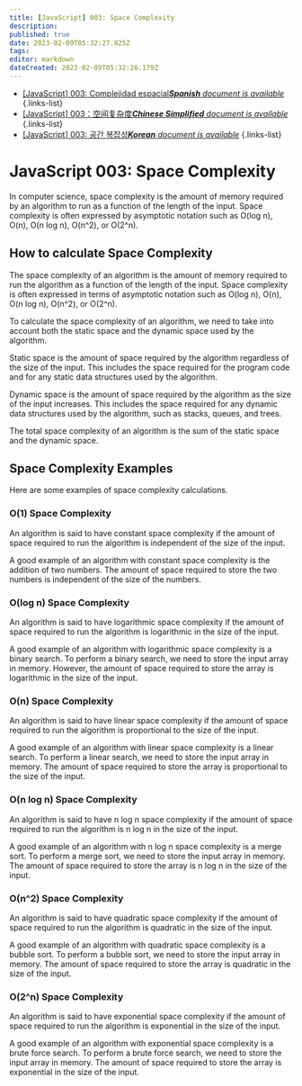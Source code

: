 ```yaml
---
title: [JavaScript] 003: Space Complexity
description: 
published: true
date: 2023-02-09T05:32:27.825Z
tags: 
editor: markdown
dateCreated: 2023-02-09T05:32:26.179Z
---
```


- [[JavaScript] 003: Complejidad espacial***Spanish** document is available*](/es/Knowledge-base/Algorithm/javascript-003-space-complexity)
{.links-list}
- [[JavaScript] 003：空间复杂度***Chinese Simplified** document is available*](/zh/Knowledge-base/Algorithm/javascript-003-space-complexity)
{.links-list}
- [[JavaScript] 003: 공간 복잡성***Korean** document is available*](/ko/Knowledge-base/Algorithm/javascript-003-space-complexity)
{.links-list}


# JavaScript 003: Space Complexity

In computer science, space complexity is the amount of memory required by an algorithm to run as a function of the length of the input. Space complexity is often expressed by asymptotic notation such as O(log n), O(n), O(n log n), O(n^2), or O(2^n).

## How to calculate Space Complexity

The space complexity of an algorithm is the amount of memory required to run the algorithm as a function of the length of the input. Space complexity is often expressed in terms of asymptotic notation such as O(log n), O(n), O(n log n), O(n^2), or O(2^n).

To calculate the space complexity of an algorithm, we need to take into account both the static space and the dynamic space used by the algorithm.

Static space is the amount of space required by the algorithm regardless of the size of the input. This includes the space required for the program code and for any static data structures used by the algorithm.

Dynamic space is the amount of space required by the algorithm as the size of the input increases. This includes the space required for any dynamic data structures used by the algorithm, such as stacks, queues, and trees.

The total space complexity of an algorithm is the sum of the static space and the dynamic space.

## Space Complexity Examples

Here are some examples of space complexity calculations.

### O(1) Space Complexity

An algorithm is said to have constant space complexity if the amount of space required to run the algorithm is independent of the size of the input.

A good example of an algorithm with constant space complexity is the addition of two numbers. The amount of space required to store the two numbers is independent of the size of the numbers.

### O(log n) Space Complexity

An algorithm is said to have logarithmic space complexity if the amount of space required to run the algorithm is logarithmic in the size of the input.

A good example of an algorithm with logarithmic space complexity is a binary search. To perform a binary search, we need to store the input array in memory. However, the amount of space required to store the array is logarithmic in the size of the input.

### O(n) Space Complexity

An algorithm is said to have linear space complexity if the amount of space required to run the algorithm is proportional to the size of the input.

A good example of an algorithm with linear space complexity is a linear search. To perform a linear search, we need to store the input array in memory. The amount of space required to store the array is proportional to the size of the input.

### O(n log n) Space Complexity

An algorithm is said to have n log n space complexity if the amount of space required to run the algorithm is n log n in the size of the input.

A good example of an algorithm with n log n space complexity is a merge sort. To perform a merge sort, we need to store the input array in memory. The amount of space required to store the array is n log n in the size of the input.

### O(n^2) Space Complexity

An algorithm is said to have quadratic space complexity if the amount of space required to run the algorithm is quadratic in the size of the input.

A good example of an algorithm with quadratic space complexity is a bubble sort. To perform a bubble sort, we need to store the input array in memory. The amount of space required to store the array is quadratic in the size of the input.

### O(2^n) Space Complexity

An algorithm is said to have exponential space complexity if the amount of space required to run the algorithm is exponential in the size of the input.

A good example of an algorithm with exponential space complexity is a brute force search. To perform a brute force search, we need to store the input array in memory. The amount of space required to store the array is exponential in the size of the input.